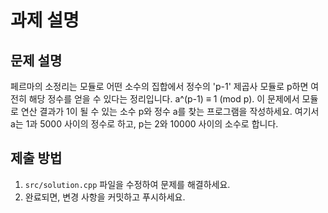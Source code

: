 # 과제 설명

## 문제 설명
페르마의 소정리는 모듈로 어떤 소수의 집합에서 정수의 'p-1' 제곱사 모듈로 p하면 여전히 해당 정수를 얻을 수 있다는 정리입니다. a^(p-1) ≡ 1 (mod p). 이 문제에서 모듈로 연산 결과가 1이 될 수 있는 소수 p와 정수 a를 찾는 프로그램을 작성하세요. 여기서 a는 1과 5000 사이의 정수로 하고, p는 2와 10000 사이의 소수로 합니다.

## 제출 방법
1. `src/solution.cpp` 파일을 수정하여 문제를 해결하세요.
2. 완료되면, 변경 사항을 커밋하고 푸시하세요.
